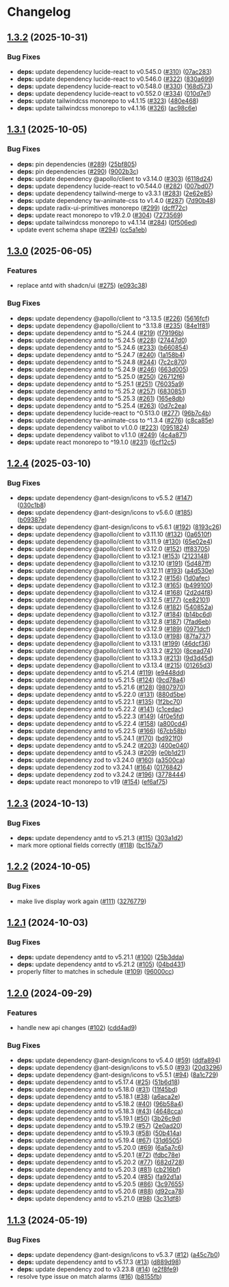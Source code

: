 # Changelog

## [1.3.2](https://github.com/kade-robertson/lol-pulse/compare/lol-pulse-v1.3.1...lol-pulse-v1.3.2) (2025-10-31)


### Bug Fixes

* **deps:** update dependency lucide-react to v0.545.0 ([#310](https://github.com/kade-robertson/lol-pulse/issues/310)) ([07ac283](https://github.com/kade-robertson/lol-pulse/commit/07ac283895cfabcfd95ae22072791a4c9156d21c))
* **deps:** update dependency lucide-react to v0.546.0 ([#322](https://github.com/kade-robertson/lol-pulse/issues/322)) ([830a699](https://github.com/kade-robertson/lol-pulse/commit/830a699e704fa1dde82a8f0e02ab0a997c4b3a95))
* **deps:** update dependency lucide-react to v0.548.0 ([#330](https://github.com/kade-robertson/lol-pulse/issues/330)) ([168d573](https://github.com/kade-robertson/lol-pulse/commit/168d573cdfa6c9d1aba3d617a21670af035feabf))
* **deps:** update dependency lucide-react to v0.552.0 ([#334](https://github.com/kade-robertson/lol-pulse/issues/334)) ([010d7e1](https://github.com/kade-robertson/lol-pulse/commit/010d7e1d847f0472449a3cb5329530af02190726))
* **deps:** update tailwindcss monorepo to v4.1.15 ([#323](https://github.com/kade-robertson/lol-pulse/issues/323)) ([480e468](https://github.com/kade-robertson/lol-pulse/commit/480e468464ea1f45ccebdb517d2cc4fdb231b74b))
* **deps:** update tailwindcss monorepo to v4.1.16 ([#326](https://github.com/kade-robertson/lol-pulse/issues/326)) ([ac98c6e](https://github.com/kade-robertson/lol-pulse/commit/ac98c6ec01c2d9c836b94ba9a897fc05f1de4db8))

## [1.3.1](https://github.com/kade-robertson/lol-pulse/compare/lol-pulse-v1.3.0...lol-pulse-v1.3.1) (2025-10-05)


### Bug Fixes

* **deps:** pin dependencies ([#289](https://github.com/kade-robertson/lol-pulse/issues/289)) ([25bf805](https://github.com/kade-robertson/lol-pulse/commit/25bf805beb6140d2bad9196711c19a01161b2a2b))
* **deps:** pin dependencies ([#290](https://github.com/kade-robertson/lol-pulse/issues/290)) ([9002b3c](https://github.com/kade-robertson/lol-pulse/commit/9002b3cd641c98043151623479bd031dffe6510b))
* **deps:** update dependency @apollo/client to v3.14.0 ([#303](https://github.com/kade-robertson/lol-pulse/issues/303)) ([6118d24](https://github.com/kade-robertson/lol-pulse/commit/6118d242515cf9040bff936eafb1b550b79f591e))
* **deps:** update dependency lucide-react to v0.544.0 ([#282](https://github.com/kade-robertson/lol-pulse/issues/282)) ([007bd07](https://github.com/kade-robertson/lol-pulse/commit/007bd077ddf3297d4b16ee36ccb94da6cdb03c08))
* **deps:** update dependency tailwind-merge to v3.3.1 ([#283](https://github.com/kade-robertson/lol-pulse/issues/283)) ([2e62e85](https://github.com/kade-robertson/lol-pulse/commit/2e62e8549250815c3a71f59360aed049d71a4ecc))
* **deps:** update dependency tw-animate-css to v1.4.0 ([#287](https://github.com/kade-robertson/lol-pulse/issues/287)) ([7d90b48](https://github.com/kade-robertson/lol-pulse/commit/7d90b489020661fed52017d55520e2262fe50f35))
* **deps:** update radix-ui-primitives monorepo ([#299](https://github.com/kade-robertson/lol-pulse/issues/299)) ([dcff72c](https://github.com/kade-robertson/lol-pulse/commit/dcff72c9d59b61112ef3c82ee4f592f31ee131e2))
* **deps:** update react monorepo to v19.2.0 ([#304](https://github.com/kade-robertson/lol-pulse/issues/304)) ([7273569](https://github.com/kade-robertson/lol-pulse/commit/727356972d672351face56b8b3705dba9a3eba64))
* **deps:** update tailwindcss monorepo to v4.1.14 ([#284](https://github.com/kade-robertson/lol-pulse/issues/284)) ([0f506ed](https://github.com/kade-robertson/lol-pulse/commit/0f506edeb6b014778ff06a59e46f4f27d95f3e04))
* update event schema shape ([#294](https://github.com/kade-robertson/lol-pulse/issues/294)) ([cc5a1eb](https://github.com/kade-robertson/lol-pulse/commit/cc5a1ebd5d228cd9a429f8d0082a732eff12c7d7))

## [1.3.0](https://github.com/kade-robertson/lol-pulse/compare/lol-pulse-v1.2.4...lol-pulse-v1.3.0) (2025-06-05)


### Features

* replace antd with shadcn/ui ([#275](https://github.com/kade-robertson/lol-pulse/issues/275)) ([e093c38](https://github.com/kade-robertson/lol-pulse/commit/e093c382845fa49812a9e9b1e13304a9a23d2109))


### Bug Fixes

* **deps:** update dependency @apollo/client to ^3.13.5 ([#226](https://github.com/kade-robertson/lol-pulse/issues/226)) ([5616fcf](https://github.com/kade-robertson/lol-pulse/commit/5616fcf9104ca0dd85db394cbee3e320e882379b))
* **deps:** update dependency @apollo/client to ^3.13.8 ([#235](https://github.com/kade-robertson/lol-pulse/issues/235)) ([84e1f81](https://github.com/kade-robertson/lol-pulse/commit/84e1f81d3e6bc973af27095621bc4b9191936b35))
* **deps:** update dependency antd to ^5.24.4 ([#219](https://github.com/kade-robertson/lol-pulse/issues/219)) ([f79196b](https://github.com/kade-robertson/lol-pulse/commit/f79196b7ba7f711b688bb354d030cf1fe2ccc99e))
* **deps:** update dependency antd to ^5.24.5 ([#228](https://github.com/kade-robertson/lol-pulse/issues/228)) ([27447d0](https://github.com/kade-robertson/lol-pulse/commit/27447d078802d6bbd88e9c8663637445a5172406))
* **deps:** update dependency antd to ^5.24.6 ([#233](https://github.com/kade-robertson/lol-pulse/issues/233)) ([b660854](https://github.com/kade-robertson/lol-pulse/commit/b66085462aaf3495764d86d1079e76116d92835a))
* **deps:** update dependency antd to ^5.24.7 ([#240](https://github.com/kade-robertson/lol-pulse/issues/240)) ([1a158b4](https://github.com/kade-robertson/lol-pulse/commit/1a158b41b3f70453f8bb81411ede2a9621c5e060))
* **deps:** update dependency antd to ^5.24.8 ([#244](https://github.com/kade-robertson/lol-pulse/issues/244)) ([7c2c870](https://github.com/kade-robertson/lol-pulse/commit/7c2c870d946505c8e96d38278bcd14cfeae8f569))
* **deps:** update dependency antd to ^5.24.9 ([#246](https://github.com/kade-robertson/lol-pulse/issues/246)) ([663d005](https://github.com/kade-robertson/lol-pulse/commit/663d0055a4839c549a891db5650ebad5d2eb4cb3))
* **deps:** update dependency antd to ^5.25.0 ([#250](https://github.com/kade-robertson/lol-pulse/issues/250)) ([26712f6](https://github.com/kade-robertson/lol-pulse/commit/26712f692f3bf3ca503417a03ad5c0f8adb32ff3))
* **deps:** update dependency antd to ^5.25.1 ([#251](https://github.com/kade-robertson/lol-pulse/issues/251)) ([76035a9](https://github.com/kade-robertson/lol-pulse/commit/76035a9e2d2f4116b97bc36f79cfc36a417692b4))
* **deps:** update dependency antd to ^5.25.2 ([#257](https://github.com/kade-robertson/lol-pulse/issues/257)) ([6830851](https://github.com/kade-robertson/lol-pulse/commit/6830851d4c9e0283ba4a5dd21296d409e127d399))
* **deps:** update dependency antd to ^5.25.3 ([#261](https://github.com/kade-robertson/lol-pulse/issues/261)) ([165e8db](https://github.com/kade-robertson/lol-pulse/commit/165e8dba11ee559d8485faf798dce079653d6d97))
* **deps:** update dependency antd to ^5.25.4 ([#263](https://github.com/kade-robertson/lol-pulse/issues/263)) ([0d7c2ea](https://github.com/kade-robertson/lol-pulse/commit/0d7c2ea101b3ce4e6b791dfcc9eabe7376debc3c))
* **deps:** update dependency lucide-react to ^0.513.0 ([#277](https://github.com/kade-robertson/lol-pulse/issues/277)) ([96b7c4b](https://github.com/kade-robertson/lol-pulse/commit/96b7c4bd3ab64b60997e1db3def419c746ea195e))
* **deps:** update dependency tw-animate-css to ^1.3.4 ([#276](https://github.com/kade-robertson/lol-pulse/issues/276)) ([c8ca85e](https://github.com/kade-robertson/lol-pulse/commit/c8ca85eb9dc996e89851ce61492fb46185628240))
* **deps:** update dependency valibot to v1.0.0 ([#223](https://github.com/kade-robertson/lol-pulse/issues/223)) ([0951824](https://github.com/kade-robertson/lol-pulse/commit/0951824981204ccf2f13a5ab23c47aca7afea891))
* **deps:** update dependency valibot to v1.1.0 ([#249](https://github.com/kade-robertson/lol-pulse/issues/249)) ([4c4a871](https://github.com/kade-robertson/lol-pulse/commit/4c4a87127f84faaa8c4be98fb0843e92834aeb27))
* **deps:** update react monorepo to ^19.1.0 ([#231](https://github.com/kade-robertson/lol-pulse/issues/231)) ([6cf12c5](https://github.com/kade-robertson/lol-pulse/commit/6cf12c5890415ef60f26a11478832d946b7ac96c))

## [1.2.4](https://github.com/kade-robertson/lol-pulse/compare/lol-pulse-v1.2.3...lol-pulse-v1.2.4) (2025-03-10)


### Bug Fixes

* **deps:** update dependency @ant-design/icons to v5.5.2 ([#147](https://github.com/kade-robertson/lol-pulse/issues/147)) ([030c1b8](https://github.com/kade-robertson/lol-pulse/commit/030c1b85a7a3ebebd561e1d3ac0e38db9ebbf569))
* **deps:** update dependency @ant-design/icons to v5.6.0 ([#185](https://github.com/kade-robertson/lol-pulse/issues/185)) ([b09387e](https://github.com/kade-robertson/lol-pulse/commit/b09387e54d5c575acc77bf4b9c6c66bc4bbbf512))
* **deps:** update dependency @ant-design/icons to v5.6.1 ([#192](https://github.com/kade-robertson/lol-pulse/issues/192)) ([8193c26](https://github.com/kade-robertson/lol-pulse/commit/8193c26e50ec640053c5909a7e2d7dcfce1ed106))
* **deps:** update dependency @apollo/client to v3.11.10 ([#132](https://github.com/kade-robertson/lol-pulse/issues/132)) ([0a6510f](https://github.com/kade-robertson/lol-pulse/commit/0a6510fff25f388753df96539fc1717158d4ff33))
* **deps:** update dependency @apollo/client to v3.11.9 ([#130](https://github.com/kade-robertson/lol-pulse/issues/130)) ([65e02e4](https://github.com/kade-robertson/lol-pulse/commit/65e02e435592434ef96968358a458336b3249e57))
* **deps:** update dependency @apollo/client to v3.12.0 ([#152](https://github.com/kade-robertson/lol-pulse/issues/152)) ([ff83705](https://github.com/kade-robertson/lol-pulse/commit/ff83705231b145f1535e000542558b895aed909b))
* **deps:** update dependency @apollo/client to v3.12.1 ([#153](https://github.com/kade-robertson/lol-pulse/issues/153)) ([2123148](https://github.com/kade-robertson/lol-pulse/commit/212314894bd0b6277f18fb52c1717dfca656b669))
* **deps:** update dependency @apollo/client to v3.12.10 ([#191](https://github.com/kade-robertson/lol-pulse/issues/191)) ([5d487ff](https://github.com/kade-robertson/lol-pulse/commit/5d487ff6ee42e56654598a01e5291d3bd80b8a9d))
* **deps:** update dependency @apollo/client to v3.12.11 ([#193](https://github.com/kade-robertson/lol-pulse/issues/193)) ([a4d530e](https://github.com/kade-robertson/lol-pulse/commit/a4d530ec6e01ad51569500237e1381d0c8d0b861))
* **deps:** update dependency @apollo/client to v3.12.2 ([#156](https://github.com/kade-robertson/lol-pulse/issues/156)) ([1d0afec](https://github.com/kade-robertson/lol-pulse/commit/1d0afecb7d50b4f4fb1ec4afd59719f20998b965))
* **deps:** update dependency @apollo/client to v3.12.3 ([#165](https://github.com/kade-robertson/lol-pulse/issues/165)) ([b499100](https://github.com/kade-robertson/lol-pulse/commit/b4991003b9ae85fea2534b97b2be5ba80357e031))
* **deps:** update dependency @apollo/client to v3.12.4 ([#168](https://github.com/kade-robertson/lol-pulse/issues/168)) ([2d2d4f8](https://github.com/kade-robertson/lol-pulse/commit/2d2d4f87383c64e5fdc2d69a81fa541de9da9bb0))
* **deps:** update dependency @apollo/client to v3.12.5 ([#177](https://github.com/kade-robertson/lol-pulse/issues/177)) ([ce82101](https://github.com/kade-robertson/lol-pulse/commit/ce821012dee7f1dbd7d5ace855bae281347b16b8))
* **deps:** update dependency @apollo/client to v3.12.6 ([#182](https://github.com/kade-robertson/lol-pulse/issues/182)) ([540852a](https://github.com/kade-robertson/lol-pulse/commit/540852a7ae5b22f675ceedb95c817f0e4bf8abee))
* **deps:** update dependency @apollo/client to v3.12.7 ([#184](https://github.com/kade-robertson/lol-pulse/issues/184)) ([b14bc6d](https://github.com/kade-robertson/lol-pulse/commit/b14bc6d45db706aec797a5fa7e6f4f90aeff1b0f))
* **deps:** update dependency @apollo/client to v3.12.8 ([#187](https://github.com/kade-robertson/lol-pulse/issues/187)) ([7fad6eb](https://github.com/kade-robertson/lol-pulse/commit/7fad6ebbd4f84f27b9d4bf6505d9b08d51c4375e))
* **deps:** update dependency @apollo/client to v3.12.9 ([#189](https://github.com/kade-robertson/lol-pulse/issues/189)) ([0971dcf](https://github.com/kade-robertson/lol-pulse/commit/0971dcf1e96e6f0fe69c7855dc78945454f97743))
* **deps:** update dependency @apollo/client to v3.13.0 ([#198](https://github.com/kade-robertson/lol-pulse/issues/198)) ([87fa737](https://github.com/kade-robertson/lol-pulse/commit/87fa73728bc4587a16ffd1fe459f352f054899f6))
* **deps:** update dependency @apollo/client to v3.13.1 ([#199](https://github.com/kade-robertson/lol-pulse/issues/199)) ([46dcf36](https://github.com/kade-robertson/lol-pulse/commit/46dcf36b07259fe6ca79078b159cf7771b600e98))
* **deps:** update dependency @apollo/client to v3.13.2 ([#210](https://github.com/kade-robertson/lol-pulse/issues/210)) ([8cead74](https://github.com/kade-robertson/lol-pulse/commit/8cead74df24fd29cf77ff6df678092f939cf9826))
* **deps:** update dependency @apollo/client to v3.13.3 ([#213](https://github.com/kade-robertson/lol-pulse/issues/213)) ([9d3d45d](https://github.com/kade-robertson/lol-pulse/commit/9d3d45df2d4fd0ee0d3c028d74619368f4a5c7cb))
* **deps:** update dependency @apollo/client to v3.13.4 ([#215](https://github.com/kade-robertson/lol-pulse/issues/215)) ([01265d3](https://github.com/kade-robertson/lol-pulse/commit/01265d3459e1923a41563b0d50d5a171cd47435a))
* **deps:** update dependency antd to v5.21.4 ([#119](https://github.com/kade-robertson/lol-pulse/issues/119)) ([e9448dd](https://github.com/kade-robertson/lol-pulse/commit/e9448dd4649ef3c79f66fc8282a5d081c9584cee))
* **deps:** update dependency antd to v5.21.5 ([#124](https://github.com/kade-robertson/lol-pulse/issues/124)) ([9cd78a4](https://github.com/kade-robertson/lol-pulse/commit/9cd78a42ec4ab867b08094ef974984850792e693))
* **deps:** update dependency antd to v5.21.6 ([#128](https://github.com/kade-robertson/lol-pulse/issues/128)) ([9807970](https://github.com/kade-robertson/lol-pulse/commit/9807970db6967d627e7d68e353596146b2ce2f44))
* **deps:** update dependency antd to v5.22.0 ([#131](https://github.com/kade-robertson/lol-pulse/issues/131)) ([880d5be](https://github.com/kade-robertson/lol-pulse/commit/880d5be22dd53169485928d25e471a2bac241bc5))
* **deps:** update dependency antd to v5.22.1 ([#135](https://github.com/kade-robertson/lol-pulse/issues/135)) ([1f2bc70](https://github.com/kade-robertson/lol-pulse/commit/1f2bc702b7d1213c68e8fca5e182260b6a9f7711))
* **deps:** update dependency antd to v5.22.2 ([#141](https://github.com/kade-robertson/lol-pulse/issues/141)) ([c1cedac](https://github.com/kade-robertson/lol-pulse/commit/c1cedac37bb276cfc753b385ee24de5cdd7fa1b7))
* **deps:** update dependency antd to v5.22.3 ([#149](https://github.com/kade-robertson/lol-pulse/issues/149)) ([4f0e5fd](https://github.com/kade-robertson/lol-pulse/commit/4f0e5fddab183e25603adae072894ef4a0d965fd))
* **deps:** update dependency antd to v5.22.4 ([#158](https://github.com/kade-robertson/lol-pulse/issues/158)) ([a800cd4](https://github.com/kade-robertson/lol-pulse/commit/a800cd4a96e5e7de19ade1c4c658869f09f66e6a))
* **deps:** update dependency antd to v5.22.5 ([#166](https://github.com/kade-robertson/lol-pulse/issues/166)) ([67cb58b](https://github.com/kade-robertson/lol-pulse/commit/67cb58b7a9f17d87540981641010c79ec8ffd2a8))
* **deps:** update dependency antd to v5.24.1 ([#170](https://github.com/kade-robertson/lol-pulse/issues/170)) ([bd921f0](https://github.com/kade-robertson/lol-pulse/commit/bd921f037d97931084d9b631eb371f7fc2664872))
* **deps:** update dependency antd to v5.24.2 ([#203](https://github.com/kade-robertson/lol-pulse/issues/203)) ([400e040](https://github.com/kade-robertson/lol-pulse/commit/400e04057741f9af814bc632df9bb992566d5809))
* **deps:** update dependency antd to v5.24.3 ([#209](https://github.com/kade-robertson/lol-pulse/issues/209)) ([e0b1d21](https://github.com/kade-robertson/lol-pulse/commit/e0b1d2146b471639bbb622c7e7b609a7c5c0f6cc))
* **deps:** update dependency zod to v3.24.0 ([#160](https://github.com/kade-robertson/lol-pulse/issues/160)) ([a3500ca](https://github.com/kade-robertson/lol-pulse/commit/a3500cab97700195a3c723d69a832ebffbf8dde6))
* **deps:** update dependency zod to v3.24.1 ([#164](https://github.com/kade-robertson/lol-pulse/issues/164)) ([0176842](https://github.com/kade-robertson/lol-pulse/commit/0176842442ed67ca58ab80a6d3988032afadd41b))
* **deps:** update dependency zod to v3.24.2 ([#196](https://github.com/kade-robertson/lol-pulse/issues/196)) ([3778444](https://github.com/kade-robertson/lol-pulse/commit/37784440b31c9786e8e100e163047172472ed268))
* **deps:** update react monorepo to v19 ([#154](https://github.com/kade-robertson/lol-pulse/issues/154)) ([ef6af75](https://github.com/kade-robertson/lol-pulse/commit/ef6af75f84c46e5fc5f363ca6bb84cce062dbc08))

## [1.2.3](https://github.com/kade-robertson/lol-pulse/compare/lol-pulse-v1.2.2...lol-pulse-v1.2.3) (2024-10-13)


### Bug Fixes

* **deps:** update dependency antd to v5.21.3 ([#115](https://github.com/kade-robertson/lol-pulse/issues/115)) ([303a1d2](https://github.com/kade-robertson/lol-pulse/commit/303a1d2ae4ec9599cf8598e8628e25cd95618d67))
* mark more optional fields correctly ([#118](https://github.com/kade-robertson/lol-pulse/issues/118)) ([bc157a7](https://github.com/kade-robertson/lol-pulse/commit/bc157a72fd94a02b959d94d50ba524d825694e50))

## [1.2.2](https://github.com/kade-robertson/lol-pulse/compare/lol-pulse-v1.2.1...lol-pulse-v1.2.2) (2024-10-05)


### Bug Fixes

* make live display work again ([#111](https://github.com/kade-robertson/lol-pulse/issues/111)) ([3276779](https://github.com/kade-robertson/lol-pulse/commit/3276779a4dcbf63dd1b501d27406523d26f69ee9))

## [1.2.1](https://github.com/kade-robertson/lol-pulse/compare/lol-pulse-v1.2.0...lol-pulse-v1.2.1) (2024-10-03)


### Bug Fixes

* **deps:** update dependency antd to v5.21.1 ([#100](https://github.com/kade-robertson/lol-pulse/issues/100)) ([25b3dda](https://github.com/kade-robertson/lol-pulse/commit/25b3dda1d4365d68fac38079c9f74ce855da59df))
* **deps:** update dependency antd to v5.21.2 ([#105](https://github.com/kade-robertson/lol-pulse/issues/105)) ([04bd431](https://github.com/kade-robertson/lol-pulse/commit/04bd431b0268bd23397556198467395103d265c3))
* properly filter to matches in schedule ([#109](https://github.com/kade-robertson/lol-pulse/issues/109)) ([96000cc](https://github.com/kade-robertson/lol-pulse/commit/96000cc03cd59d629abd2a3815b4191ef7964837))

## [1.2.0](https://github.com/kade-robertson/lol-pulse/compare/lol-pulse-v1.1.3...lol-pulse-v1.2.0) (2024-09-29)


### Features

* handle new api changes ([#102](https://github.com/kade-robertson/lol-pulse/issues/102)) ([cdd4ad9](https://github.com/kade-robertson/lol-pulse/commit/cdd4ad9e0bb8ad656b24e37ab2d5956e9baeead9))


### Bug Fixes

* **deps:** update dependency @ant-design/icons to v5.4.0 ([#59](https://github.com/kade-robertson/lol-pulse/issues/59)) ([ddfa894](https://github.com/kade-robertson/lol-pulse/commit/ddfa894acc0d3521f949253e961a6a6c2e2da684))
* **deps:** update dependency @ant-design/icons to v5.5.0 ([#93](https://github.com/kade-robertson/lol-pulse/issues/93)) ([20d3296](https://github.com/kade-robertson/lol-pulse/commit/20d3296cc4b3905040cb731e2cba2cc1bfb6ce39))
* **deps:** update dependency @ant-design/icons to v5.5.1 ([#94](https://github.com/kade-robertson/lol-pulse/issues/94)) ([8a1c729](https://github.com/kade-robertson/lol-pulse/commit/8a1c729c00d2f5d75d1352ec8a3b7a0877d0518a))
* **deps:** update dependency antd to v5.17.4 ([#25](https://github.com/kade-robertson/lol-pulse/issues/25)) ([51b6d18](https://github.com/kade-robertson/lol-pulse/commit/51b6d18f02b531be8717bb94c277e350f1117635))
* **deps:** update dependency antd to v5.18.0 ([#31](https://github.com/kade-robertson/lol-pulse/issues/31)) ([11f45bd](https://github.com/kade-robertson/lol-pulse/commit/11f45bdba069b5a35b50aa7297878cd3c196d971))
* **deps:** update dependency antd to v5.18.1 ([#38](https://github.com/kade-robertson/lol-pulse/issues/38)) ([a6aca2e](https://github.com/kade-robertson/lol-pulse/commit/a6aca2e421cbebc846de1d08525cae069f23c288))
* **deps:** update dependency antd to v5.18.2 ([#40](https://github.com/kade-robertson/lol-pulse/issues/40)) ([96b58a4](https://github.com/kade-robertson/lol-pulse/commit/96b58a4b721e56cfb2376c2ef8f7f038d856aa74))
* **deps:** update dependency antd to v5.18.3 ([#43](https://github.com/kade-robertson/lol-pulse/issues/43)) ([4648cca](https://github.com/kade-robertson/lol-pulse/commit/4648ccafac9289e831ab698a0dbdfecf5ce0cfbf))
* **deps:** update dependency antd to v5.19.1 ([#50](https://github.com/kade-robertson/lol-pulse/issues/50)) ([3b26c9d](https://github.com/kade-robertson/lol-pulse/commit/3b26c9dde70915918f5c45836838edf8f3a34366))
* **deps:** update dependency antd to v5.19.2 ([#57](https://github.com/kade-robertson/lol-pulse/issues/57)) ([2e0ad20](https://github.com/kade-robertson/lol-pulse/commit/2e0ad20f3c2dad81e13182558adfa36ff5ad6aed))
* **deps:** update dependency antd to v5.19.3 ([#58](https://github.com/kade-robertson/lol-pulse/issues/58)) ([50b414a](https://github.com/kade-robertson/lol-pulse/commit/50b414ab71e2bba27277efe12e73edeb2f04eb6c))
* **deps:** update dependency antd to v5.19.4 ([#67](https://github.com/kade-robertson/lol-pulse/issues/67)) ([31d6505](https://github.com/kade-robertson/lol-pulse/commit/31d6505f265405715fd346041a201dc164f589ff))
* **deps:** update dependency antd to v5.20.0 ([#69](https://github.com/kade-robertson/lol-pulse/issues/69)) ([6a5a7c6](https://github.com/kade-robertson/lol-pulse/commit/6a5a7c606b62e391e55c87101bced781570d99a5))
* **deps:** update dependency antd to v5.20.1 ([#72](https://github.com/kade-robertson/lol-pulse/issues/72)) ([fdbc78e](https://github.com/kade-robertson/lol-pulse/commit/fdbc78e161317df0b265feef44e2fedcf9d683c6))
* **deps:** update dependency antd to v5.20.2 ([#77](https://github.com/kade-robertson/lol-pulse/issues/77)) ([682d728](https://github.com/kade-robertson/lol-pulse/commit/682d728d0855927c5e5301dbdef4d5f3f6ed4ed3))
* **deps:** update dependency antd to v5.20.3 ([#81](https://github.com/kade-robertson/lol-pulse/issues/81)) ([cb216bf](https://github.com/kade-robertson/lol-pulse/commit/cb216bf06bce9008a2c4fd3c5b5ff2ef698587b9))
* **deps:** update dependency antd to v5.20.4 ([#85](https://github.com/kade-robertson/lol-pulse/issues/85)) ([fa92d1a](https://github.com/kade-robertson/lol-pulse/commit/fa92d1af405e3c9d57606526ee8bd39850f44b0b))
* **deps:** update dependency antd to v5.20.5 ([#86](https://github.com/kade-robertson/lol-pulse/issues/86)) ([3c97655](https://github.com/kade-robertson/lol-pulse/commit/3c976559fde6f7a1f7f6d036c9a68460f3b6e74b))
* **deps:** update dependency antd to v5.20.6 ([#88](https://github.com/kade-robertson/lol-pulse/issues/88)) ([d92ca78](https://github.com/kade-robertson/lol-pulse/commit/d92ca7851760921e698f2b351023fe7d42b9c4dc))
* **deps:** update dependency antd to v5.21.0 ([#98](https://github.com/kade-robertson/lol-pulse/issues/98)) ([3c31df8](https://github.com/kade-robertson/lol-pulse/commit/3c31df88d5ff4c83e5a8455d46ade21def35599f))

## [1.1.3](https://github.com/kade-robertson/lol-pulse/compare/lol-pulse-v1.1.2...lol-pulse-v1.1.3) (2024-05-19)


### Bug Fixes

* **deps:** update dependency @ant-design/icons to v5.3.7 ([#12](https://github.com/kade-robertson/lol-pulse/issues/12)) ([a45c7b0](https://github.com/kade-robertson/lol-pulse/commit/a45c7b0019b06933f1e1f539e5dd1e48a20d8cd8))
* **deps:** update dependency antd to v5.17.3 ([#13](https://github.com/kade-robertson/lol-pulse/issues/13)) ([d889d98](https://github.com/kade-robertson/lol-pulse/commit/d889d9879b4c8167fab672655d6dac64fc37359d))
* **deps:** update dependency zod to v3.23.8 ([#14](https://github.com/kade-robertson/lol-pulse/issues/14)) ([e2f8fe9](https://github.com/kade-robertson/lol-pulse/commit/e2f8fe91d65b962c36535dcdf06c5456b0519fcf))
* resolve type issue on match alarms ([#16](https://github.com/kade-robertson/lol-pulse/issues/16)) ([b8155fb](https://github.com/kade-robertson/lol-pulse/commit/b8155fb5a42d076640105461565d13a1944d0a0b))

